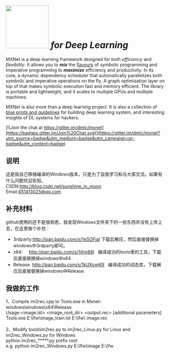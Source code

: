 <img src=https://raw.githubusercontent.com/dmlc/dmlc.github.io/master/img/logo-m/mxnet2.png width=135/> *for Deep Learning*
=====

MXNet is a deep learning framework designed for both *efficiency* and *flexibility*.
It allows you to ***mix*** the [flavours](http://mxnet.io/architecture/index.html#deep-learning-system-design-concepts) of symbolic
programming and imperative programming to ***maximize*** efficiency and productivity.
In its core, a dynamic dependency scheduler that automatically parallelizes both symbolic and imperative operations on the fly.
A graph optimization layer on top of that makes symbolic execution fast and memory efficient.
The library is portable and lightweight, and it scales to multiple GPUs and multiple machines.

MXNet is also more than a deep learning project. It is also a collection of
[blue prints and guidelines](http://mxnet.io/architecture/index.html#deep-learning-system-design-concepts) for building
deep learning system, and interesting insights of DL systems for hackers.

[![Join the chat at https://gitter.im/dmlc/mxnet](https://badges.gitter.im/Join%20Chat.svg)](https://gitter.im/dmlc/mxnet?utm_source=badge&utm_medium=badge&utm_campaign=pr-badge&utm_content=badge)

说明
-------
这是我自己移植编译的Windows版本，只是为了自我学习和与大家交流。如果有什么问题欢迎告知。<br>
CSDN:http://blog.csdn.net/sunshine_in_moon<br>
Email:451413025@qq.com

补充材料
-------
github使用的还不是很熟悉，我发现Windows文件夹下的一些东西并没有上传上去，在这里做个补充：<br>
* 3rdparty:http://pan.baidu.com/s/1eSOFiaI  下载后解压，然后直接替换掉windows中3rdparty即可。<br>
* x64:     http://pan.baidu.com/s/1jIhn88I   编译成功的tools里的工具，下载后直接替换掉windows中x64<br>
* Release  http://pan.baidu.com/s/1kUXcmKR   编译成功的动态库，下载解压后直接替换掉windows中Release<br>

我做的工作
-------
1、Compile im2rec.cpp to Tools.exe in Mxnet-windows\windows\x64\Release<br>
Usage:<image.lst> <image_root_dir> <output.rec> [additional parameters]<br>
Tools.exe E:\lfw\image_train.lst E:\lfw\ image.rec<br>
<br>
2、Modify tools\im2rec.py to im2rec_Linux.py for Linux and im2rec_Windows.py for Windows<br>
python im2rec_*****.py prefix root<br>
e.g. python im2rec_Windows.py E:\lfw\image E:\lfw<br>
